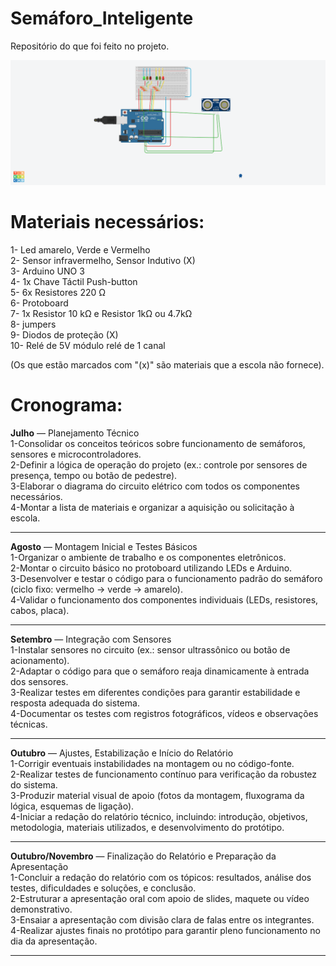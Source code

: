 # Semáforo_Inteligente
Repositório do que foi feito no projeto.

<img src="Representação visual do semáforo/Semáforo Inteligente.png" width="600"/>

# Materiais necessários:

1- Led amarelo, Verde  e Vermelho<br>
2- Sensor infravermelho, Sensor Indutivo (X)<br>
3- Arduino UNO 3<br>
4- 1x Chave Táctil Push-button<br>
5- 6x Resistores 220 Ω<br>
6- Protoboard<br>
7- 1x Resistor 10 kΩ e Resistor 1kΩ ou 4.7kΩ<br>
8- jumpers<br>
9- Diodos de proteção (X)<br>
10- Relé de 5V módulo relé de 1 canal<br>

(Os que estão marcados com "(x)" são materiais que a escola não fornece).

# Cronograma:
<strong>Julho</strong> — Planejamento Técnico<br>
1-Consolidar os conceitos teóricos sobre funcionamento de semáforos, sensores e microcontroladores.<br>
2-Definir a lógica de operação do projeto (ex.: controle por sensores de presença, tempo ou botão de pedestre).<br>
3-Elaborar o diagrama do circuito elétrico com todos os componentes necessários.<br>
4-Montar a lista de materiais e organizar a aquisição ou solicitação à escola.<br>

---

<strong>Agosto</strong> — Montagem Inicial e Testes Básicos<br>
1-Organizar o ambiente de trabalho e os componentes eletrônicos.<br>
2-Montar o circuito básico no protoboard utilizando LEDs e Arduino.<br>
3-Desenvolver e testar o código para o funcionamento padrão do semáforo (ciclo fixo: vermelho → verde → amarelo).<br>
4-Validar o funcionamento dos componentes individuais (LEDs, resistores, cabos, placa).<br>

---

<strong>Setembro</strong> — Integração com Sensores<br>
1-Instalar sensores no circuito (ex.: sensor ultrassônico ou botão de acionamento).<br>
2-Adaptar o código para que o semáforo reaja dinamicamente à entrada dos sensores.<br>
3-Realizar testes em diferentes condições para garantir estabilidade e resposta adequada do sistema.<br>
4-Documentar os testes com registros fotográficos, vídeos e observações técnicas.<br>

---

<strong>Outubro</strong> — Ajustes, Estabilização e Início do Relatório<br>
1-Corrigir eventuais instabilidades na montagem ou no código-fonte.<br>
2-Realizar testes de funcionamento contínuo para verificação da robustez do sistema.<br>
3-Produzir material visual de apoio (fotos da montagem, fluxograma da lógica, esquemas de ligação).<br>
4-Iniciar a redação do relatório técnico, incluindo: introdução, objetivos, metodologia, materiais utilizados, e desenvolvimento do protótipo.<br>

---

<strong>Outubro/Novembro</strong> — Finalização do Relatório e Preparação da Apresentação<br>
1-Concluir a redação do relatório com os tópicos: resultados, análise dos testes, dificuldades e soluções, e conclusão.<br>
2-Estruturar a apresentação oral com apoio de slides, maquete ou vídeo demonstrativo.<br>
3-Ensaiar a apresentação com divisão clara de falas entre os integrantes.<br>
4-Realizar ajustes finais no protótipo para garantir pleno funcionamento no dia da apresentação.<br>



---


